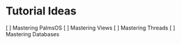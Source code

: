 # Tutorial Ideas

[ ] Mastering PalmsOS
[ ] Mastering Views
[ ] Mastering Threads
[ ] Mastering Databases


